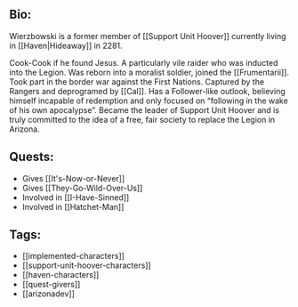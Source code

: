 ## Bio:

Wierzbowski is a former member of [[Support Unit Hoover]] currently living in [[Haven|Hideaway]] in 2281.

Cook-Cook if he found Jesus. A particularly vile raider who was inducted into the Legion. Was reborn into a moralist soldier, joined the [[Frumentarii]]. Took part in the border war against the First Nations. Captured by the Rangers and deprogramed by [[Cal]]. Has a Follower-like outlook, believing himself incapable of redemption and only focused on “following in the wake of his own apocalypse”. Became the leader of Support Unit Hoover and is truly committed to the idea of a free, fair society to replace the Legion in Arizona.

## Quests:

- Gives [[It's-Now-or-Never]]
- Gives [[They-Go-Wild-Over-Us]]
- Involved in [[I-Have-Sinned]]
- Involved in [[Hatchet-Man]]

## Tags:

- [[implemented-characters]]
- [[support-unit-hoover-characters]]
- [[haven-characters]]
- [[quest-givers]]
- [[arizonadev]]
